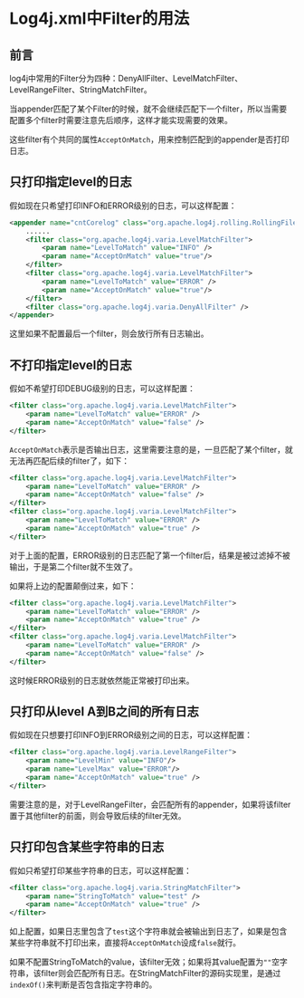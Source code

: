 # Log4j.xml中Filter的用法

## 前言

log4j中常用的Filter分为四种：DenyAllFilter、LevelMatchFilter、LevelRangeFilter、StringMatchFilter。

当appender匹配了某个Filter的时候，就不会继续匹配下一个filter，所以当需要配置多个filter时需要注意先后顺序，这样才能实现需要的效果。

这些filter有个共同的属性`AcceptOnMatch`，用来控制匹配到的appender是否打印日志。
<!--more-->

## 只打印指定level的日志

假如现在只希望打印INFO和ERROR级别的日志，可以这样配置：
```xml
<appender name="cntCorelog" class="org.apache.log4j.rolling.RollingFileAppender">
	......
	<filter class="org.apache.log4j.varia.LevelMatchFilter">
		<param name="LevelToMatch" value="INFO" />
		<param name="AcceptOnMatch" value="true"/>
	</filter>
	<filter class="org.apache.log4j.varia.LevelMatchFilter">
		<param name="LevelToMatch" value="ERROR" />
		<param name="AcceptOnMatch" value="true"/>
	</filter>
	<filter class="org.apache.log4j.varia.DenyAllFilter" />
</appender>
```
这里如果不配置最后一个filter，则会放行所有日志输出。

## 不打印指定level的日志

假如不希望打印DEBUG级别的日志，可以这样配置：
```xml
<filter class="org.apache.log4j.varia.LevelMatchFilter">
	<param name="LevelToMatch" value="ERROR" />
	<param name="AcceptOnMatch" value="false" />
</filter>
```

`AcceptOnMatch`表示是否输出日志，这里需要注意的是，一旦匹配了某个filter，就无法再匹配后续的filter了，如下：
```xml
<filter class="org.apache.log4j.varia.LevelMatchFilter">
	<param name="LevelToMatch" value="ERROR" />
	<param name="AcceptOnMatch" value="false" />
</filter>
<filter class="org.apache.log4j.varia.LevelMatchFilter">
	<param name="LevelToMatch" value="ERROR" />
	<param name="AcceptOnMatch" value="true" />
</filter>
```
对于上面的配置，ERROR级别的日志匹配了第一个filter后，结果是被过滤掉不被输出，于是第二个filter就不生效了。

如果将上边的配置颠倒过来，如下：
```xml
<filter class="org.apache.log4j.varia.LevelMatchFilter">
	<param name="LevelToMatch" value="ERROR" />
	<param name="AcceptOnMatch" value="true" />
</filter>
<filter class="org.apache.log4j.varia.LevelMatchFilter">
	<param name="LevelToMatch" value="ERROR" />
	<param name="AcceptOnMatch" value="false" />
</filter>
```
这时候ERROR级别的日志就依然能正常被打印出来。

## 只打印从level A到B之间的所有日志

假如现在只想要打印INFO到ERROR级别之间的日志，可以这样配置：
```xml
<filter class="org.apache.log4j.varia.LevelRangeFilter">
	<param name="LevelMin" value="INFO"/>
	<param name="LevelMax" value="ERROR"/>
	<param name="AcceptOnMatch" value="true" />
</filter>
```
需要注意的是，对于LevelRangeFilter，会匹配所有的appender，如果将该filter置于其他filter的前面，则会导致后续的filter无效。

## 只打印包含某些字符串的日志

假如只希望打印某些字符串的日志，可以这样配置：
```xml
<filter class="org.apache.log4j.varia.StringMatchFilter">
	<param name="StringToMatch" value="test" />
	<param name="AcceptOnMatch" value="true" />
</filter>
```

如上配置，如果日志里包含了`test`这个字符串就会被输出到日志了，如果是包含某些字符串就不打印出来，直接将`AcceptOnMatch`设成`false`就行。

如果不配置StringToMatch的value，该filter无效；如果将其value配置为`""`空字符串，该filter则会匹配所有日志。在StringMatchFilter的源码实现里，是通过`indexOf()`来判断是否包含指定字符串的。